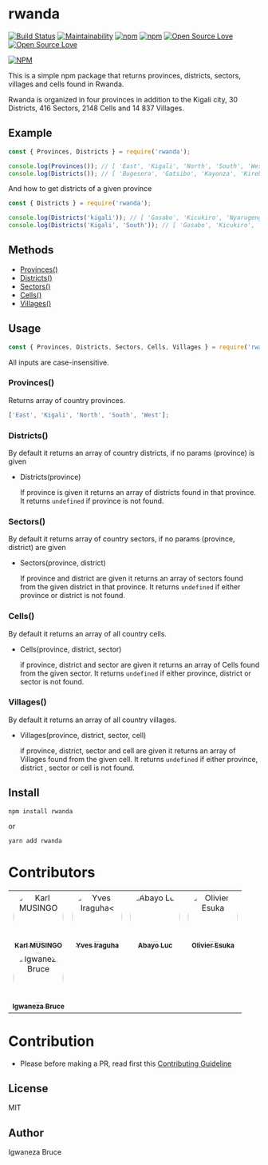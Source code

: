 # rwanda

[![Build Status](https://travis-ci.org/knowbee/rwanda.svg?branch=master)](https://travis-ci.org/knowbee/rwanda)
[![Maintainability](https://api.codeclimate.com/v1/badges/3f5c5282ff06934496dd/maintainability)](https://codeclimate.com/github/knowbee/rwanda/maintainability)
[![npm](https://img.shields.io/npm/dt/rwanda.svg)](https://www.npmjs.com/package/rwanda)
[![npm](https://img.shields.io/npm/v/rwanda.svg)](https://www.npmjs.com/package/rwanda)
[![Open Source Love](https://badges.frapsoft.com/os/v1/open-source.svg?v=102)](https://github.com/ellerbrock/open-source-badge/)
[![Open Source Love](https://badges.frapsoft.com/os/mit/mit.svg?v=102)](https://github.com/ellerbrock/open-source-badge/)

[![NPM](https://nodei.co/npm/rwanda.png)](https://nodei.co/npm/rwanda/)

This is a simple npm package that returns provinces, districts, sectors, villages and cells found in Rwanda.

Rwanda is organized in four provinces in addition to the Kigali city, 30 Districts, 416 Sectors, 2148 Cells and 14 837 Villages.

## Example

```js
const { Provinces, Districts } = require('rwanda');

console.log(Provinces()); // [ 'East', 'Kigali', 'North', 'South', 'West' ]
console.log(Districts()); // [ 'Bugesera', 'Gatsibo', 'Kayonza', 'Kirehe',...]
```

And how to get districts of a given province

```js
const { Districts } = require('rwanda');

console.log(Districts('kigali')); // [ 'Gasabo', 'Kicukiro', 'Nyarugenge' ]
console.log(Districts('Kigali', 'South')); // [ 'Gasabo', 'Kicukiro', 'Nyarugenge', 'Huye',.... ]
```

## Methods

- [Provinces()](#provinces)
- [Districts()](#districts)
- [Sectors()](#sectors)
- [Cells()](#cells)
- [Villages()](#villages)

## Usage

```js
const { Provinces, Districts, Sectors, Cells, Villages } = require('rwanda');
```

All inputs are case-insensitive.

### Provinces()

Returns array of country provinces.

```js
['East', 'Kigali', 'North', 'South', 'West'];
```

### Districts()

By default it returns an array of country districts, if no params (province) is given

- Districts(province)

  If province is given it returns an array of districts found in that province.
  It returns `undefined` if province is not found.

### Sectors()

By default it returns array of country sectors, if no params (province, district) are given

- Sectors(province, district)

  If province and district are given it returns an array of sectors found from the given district in that province.
  It returns `undefined` if either province or district is not found.

### Cells()

By default it returns an array of all country cells.

- Cells(province, district, sector)

  if province, district and sector are given it returns an array of Cells found from the given sector.
  It returns `undefined` if either province, district or sector is not found.

### Villages()

By default it returns an array of all country villages.

- Villages(province, district, sector, cell)

  if province, district, sector and cell are given it returns an array of Villages found from the given cell.
  It returns `undefined` if either province, district , sector or cell is not found.

## Install

```cli
npm install rwanda
```

or

```cli
yarn add rwanda
```

# Contributors

<table>
  <tr>
    <td align="center"><a href="https://github.com/Karlmusingo"><img 
    style="border-radius:50%"
    src="https://github.com/Karlmusingo.png" width="100px;" alt="Karl MUSINGO"/><br /><sub><b>
Karl MUSINGO</b></sub></td>
    <td align="center"><a href="https://github.com/YvesIraguha"><img 
    style="border-radius:50%" src="https://github.com/YvesIraguha.png" width="100px;" alt="Yves Iraguha<"/><br /><sub><b>Yves Iraguha</b></sub></td>
    <td align="center"><a href="https://github.com/abayo-luc"><img 
    style="border-radius:50%" src="https://github.com/abayo-luc.png" width="100px;" alt="Abayo Luc"/><br /><sub><b>Abayo Luc</b></sub></td>
    <td align="center"><a href="https://github.com/oesukam"><img
    style="border-radius:50%" src="https://github.com/oesukam.png" width="100px;" alt="Olivier Esuka"/><br /><sub><b>Olivier Esuka</b></sub></td>
  </tr>
  <tr>
    <td align="center"><a href="https://github.com/knowbee"><img
    style="border-radius:50%" src="https://github.com/knowbee.png" width="100px;" alt="Igwaneza Bruce"/><br /><sub><b>Igwaneza Bruce</b></sub></td>
  </tr>
</table>

# Contribution

- Please before making a PR, read first this [Contributing Guideline](./CONTRIBUTING.md)

## License

MIT

## Author

Igwaneza Bruce
